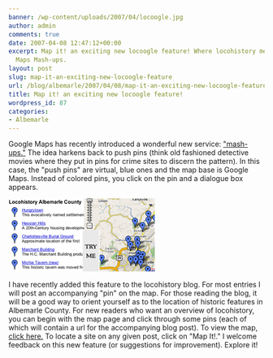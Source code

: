 ```yaml
---
banner: /wp-content/uploads/2007/04/locoogle.jpg
author: admin
comments: true
date: 2007-04-08 12:47:12+00:00
excerpt: Map it! an exciting new locoogle feature! Where locohistory meets the Google
  Maps Mash-ups.
layout: post
slug: map-it-an-exciting-new-locoogle-feature
url: /blog/albemarle/2007/04/08/map-it-an-exciting-new-locoogle-feature/
title: Map it! an exciting new locoogle feature!
wordpress_id: 87
categories:
- Albemarle
---
```


Google Maps has recently introduced a wonderful new service: ["mash-ups."](http://googlemapsmania.blogspot.com/) The idea harkens back to push pins (think old fashioned detective movies where they put in pins for crime sites to discern the pattern). In this case, the "push pins" are virtual, blue ones and the map base is Google Maps. Instead of colored pins, you click on the pin and a dialogue box appears. 

![Locohistory meets Google Maps](/wp-content/uploads/2007/04/locoogle.jpg)

I have recently added this feature to the locohistory blog. For most entries I will post an accompanying "pin" on the map. For those reading the blog, it will be a good way to orient yourself as to the location of historic features in Albemarle County. For new readers who want an overview of locohistory, you can begin with the map page and click through some pins (each of which will contain a url for the accompanying blog post). To view the map, [click here.](http://maps.google.com/maps/ms?hl=en&q=&ie=UTF8&z=10&ll=38.056742,-78.677216&spn=0.448748,0.88028&om=1&msid=111064276438729927315.00000111ce472b03be511&msa=0) To locate a site on any given post, click on "Map It!." I welcome feedback on this new feature (or suggestions for improvement). Explore it!
